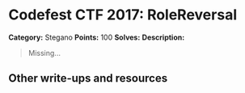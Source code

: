 # Codefest CTF 2017: RoleReversal
**Category:** Stegano
**Points:** 100
**Solves:**
**Description:**

> Missing...
>
>

## Other write-ups and resources

